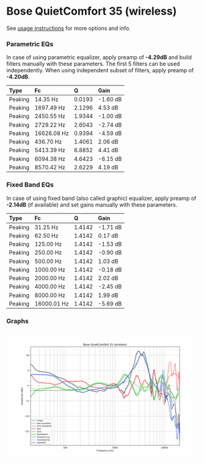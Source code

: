 # Bose QuietComfort 35 (wireless)
See [usage instructions](https://github.com/jaakkopasanen/AutoEq#usage) for more options and info.

### Parametric EQs
In case of using parametric equalizer, apply preamp of **-4.29dB** and build filters manually
with these parameters. The first 5 filters can be used independently.
When using independent subset of filters, apply preamp of **-4.20dB**.

| Type    | Fc          |      Q | Gain     |
|:--------|:------------|:-------|:---------|
| Peaking | 14.35 Hz    | 0.0193 | -1.60 dB |
| Peaking | 1697.49 Hz  | 2.1296 | 4.53 dB  |
| Peaking | 2450.55 Hz  | 1.9344 | -1.00 dB |
| Peaking | 2729.22 Hz  | 2.6043 | -2.74 dB |
| Peaking | 16626.08 Hz | 0.9394 | -4.59 dB |
| Peaking | 436.70 Hz   | 1.4061 | 2.06 dB  |
| Peaking | 5413.39 Hz  | 6.8852 | 4.41 dB  |
| Peaking | 6094.38 Hz  | 4.6423 | -6.15 dB |
| Peaking | 8570.42 Hz  | 2.6229 | 4.19 dB  |

### Fixed Band EQs
In case of using fixed band (also called graphic) equalizer, apply preamp of **-2.14dB**
(if available) and set gains manually with these parameters.

| Type    | Fc          |      Q | Gain     |
|:--------|:------------|:-------|:---------|
| Peaking | 31.25 Hz    | 1.4142 | -1.71 dB |
| Peaking | 62.50 Hz    | 1.4142 | 0.17 dB  |
| Peaking | 125.00 Hz   | 1.4142 | -1.53 dB |
| Peaking | 250.00 Hz   | 1.4142 | -0.90 dB |
| Peaking | 500.00 Hz   | 1.4142 | 1.03 dB  |
| Peaking | 1000.00 Hz  | 1.4142 | -0.18 dB |
| Peaking | 2000.00 Hz  | 1.4142 | 2.02 dB  |
| Peaking | 4000.00 Hz  | 1.4142 | -2.45 dB |
| Peaking | 8000.00 Hz  | 1.4142 | 1.99 dB  |
| Peaking | 16000.01 Hz | 1.4142 | -5.69 dB |

### Graphs
![](./Bose%20QuietComfort%2035%20(wireless).png)